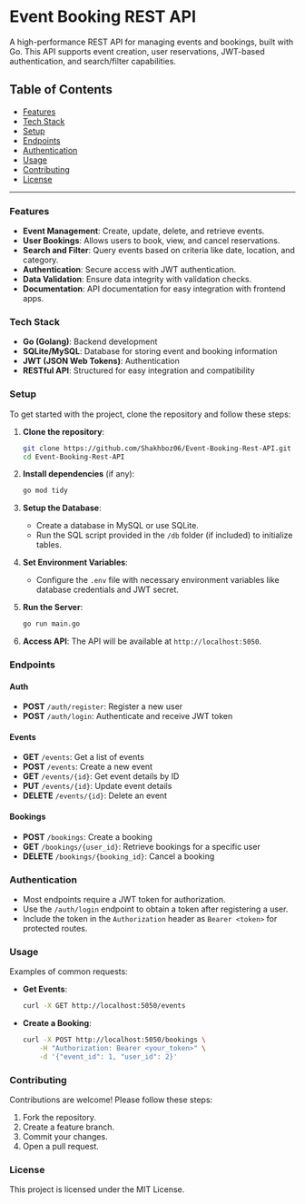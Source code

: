 # Event Booking REST API

A high-performance REST API for managing events and bookings, built with Go. This API supports event creation, user reservations, JWT-based authentication, and search/filter capabilities.

## Table of Contents
- [Features](#features)
- [Tech Stack](#tech-stack)
- [Setup](#setup)
- [Endpoints](#endpoints)
- [Authentication](#authentication)
- [Usage](#usage)
- [Contributing](#contributing)
- [License](#license)

---

### Features
- **Event Management**: Create, update, delete, and retrieve events.
- **User Bookings**: Allows users to book, view, and cancel reservations.
- **Search and Filter**: Query events based on criteria like date, location, and category.
- **Authentication**: Secure access with JWT authentication.
- **Data Validation**: Ensure data integrity with validation checks.
- **Documentation**: API documentation for easy integration with frontend apps.

### Tech Stack
- **Go (Golang)**: Backend development
- **SQLite/MySQL**: Database for storing event and booking information
- **JWT (JSON Web Tokens)**: Authentication
- **RESTful API**: Structured for easy integration and compatibility

### Setup
To get started with the project, clone the repository and follow these steps:

1. **Clone the repository**:
    ```bash
    git clone https://github.com/Shakhboz06/Event-Booking-Rest-API.git
    cd Event-Booking-Rest-API
    ```

2. **Install dependencies** (if any):
    ```bash
    go mod tidy
    ```

3. **Setup the Database**:
    - Create a database in MySQL or use SQLite.
    - Run the SQL script provided in the `/db` folder (if included) to initialize tables.

4. **Set Environment Variables**:
    - Configure the `.env` file with necessary environment variables like database credentials and JWT secret.

5. **Run the Server**:
    ```bash
    go run main.go
    ```

6. **Access API**: The API will be available at `http://localhost:5050`.

### Endpoints
#### Auth
- **POST** `/auth/register`: Register a new user
- **POST** `/auth/login`: Authenticate and receive JWT token

#### Events
- **GET** `/events`: Get a list of events
- **POST** `/events`: Create a new event
- **GET** `/events/{id}`: Get event details by ID
- **PUT** `/events/{id}`: Update event details
- **DELETE** `/events/{id}`: Delete an event

#### Bookings
- **POST** `/bookings`: Create a booking
- **GET** `/bookings/{user_id}`: Retrieve bookings for a specific user
- **DELETE** `/bookings/{booking_id}`: Cancel a booking

### Authentication
- Most endpoints require a JWT token for authorization.
- Use the `/auth/login` endpoint to obtain a token after registering a user.
- Include the token in the `Authorization` header as `Bearer <token>` for protected routes.

### Usage
Examples of common requests:

- **Get Events**:
    ```bash
    curl -X GET http://localhost:5050/events
    ```

- **Create a Booking**:
    ```bash
    curl -X POST http://localhost:5050/bookings \
        -H "Authorization: Bearer <your_token>" \
        -d '{"event_id": 1, "user_id": 2}'
    ```

### Contributing
Contributions are welcome! Please follow these steps:
1. Fork the repository.
2. Create a feature branch.
3. Commit your changes.
4. Open a pull request.

### License
This project is licensed under the MIT License.
